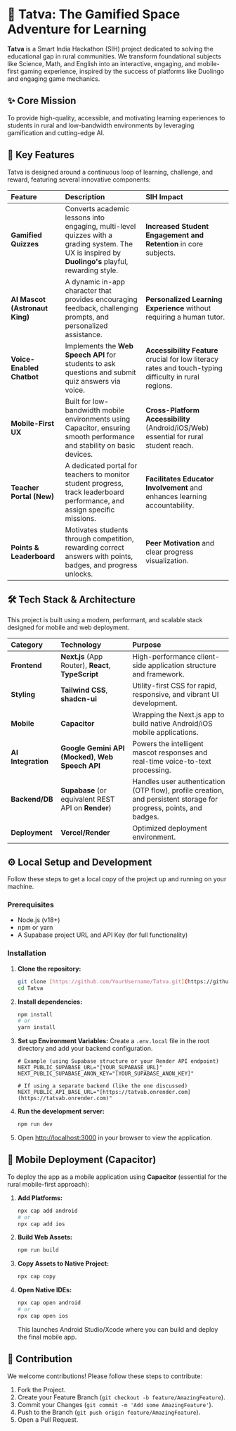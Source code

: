 # 🚀 Tatva: The Gamified Space Adventure for Learning

**Tatva** is a Smart India Hackathon (SIH) project dedicated to solving the educational gap in rural communities. We transform foundational subjects like Science, Math, and English into an interactive, engaging, and mobile-first gaming experience, inspired by the success of platforms like Duolingo and engaging game mechanics.

## ✨ Core Mission

To provide high-quality, accessible, and motivating learning experiences to students in rural and low-bandwidth environments by leveraging gamification and cutting-edge AI.

## 🌟 Key Features

Tatva is designed around a continuous loop of learning, challenge, and reward, featuring several innovative components:

| Feature | Description | SIH Impact |
| :--- | :--- | :--- |
| **Gamified Quizzes** | Converts academic lessons into engaging, multi-level quizzes with a grading system. The UX is inspired by **Duolingo's** playful, rewarding style. | **Increased Student Engagement and Retention** in core subjects. |
| **AI Mascot (Astronaut King)** | A dynamic in-app character that provides encouraging feedback, challenging prompts, and personalized assistance. | **Personalized Learning Experience** without requiring a human tutor. |
| **Voice-Enabled Chatbot** | Implements the **Web Speech API** for students to ask questions and submit quiz answers via voice. | **Accessibility Feature** crucial for low literacy rates and touch-typing difficulty in rural regions. |
| **Mobile-First UX** | Built for low-bandwidth mobile environments using Capacitor, ensuring smooth performance and stability on basic devices. | **Cross-Platform Accessibility** (Android/iOS/Web) essential for rural student reach. |
| **Teacher Portal (New)** | A dedicated portal for teachers to monitor student progress, track leaderboard performance, and assign specific missions. | **Facilitates Educator Involvement** and enhances learning accountability. |
| **Points & Leaderboard** | Motivates students through competition, rewarding correct answers with points, badges, and progress unlocks. | **Peer Motivation** and clear progress visualization. |

## 🛠️ Tech Stack & Architecture

This project is built using a modern, performant, and scalable stack designed for mobile and web deployment.

| Category | Technology | Purpose |
| :--- | :--- | :--- |
| **Frontend** | **Next.js** (App Router), **React**, **TypeScript** | High-performance client-side application structure and framework. |
| **Styling** | **Tailwind CSS**, **shadcn-ui** | Utility-first CSS for rapid, responsive, and vibrant UI development. |
| **Mobile** | **Capacitor** | Wrapping the Next.js app to build native Android/iOS mobile applications. |
| **AI Integration** | **Google Gemini API (Mocked)**, **Web Speech API** | Powers the intelligent mascot responses and real-time voice-to-text processing. |
| **Backend/DB**| **Supabase** (or equivalent REST API on **Render**) | Handles user authentication (OTP flow), profile creation, and persistent storage for progress, points, and badges. |
| **Deployment** | **Vercel/Render** | Optimized deployment environment. |

## ⚙️ Local Setup and Development

Follow these steps to get a local copy of the project up and running on your machine.

### Prerequisites

* Node.js (v18+)
* npm or yarn
* A Supabase project URL and API Key (for full functionality)

### Installation

1.  **Clone the repository:**
    ```bash
    git clone [https://github.com/YourUsername/Tatva.git](https://github.com/YourUsername/Tatva.git)
    cd Tatva
    ```

2.  **Install dependencies:**
    ```bash
    npm install
    # or
    yarn install
    ```

3.  **Set up Environment Variables:**
    Create a `.env.local` file in the root directory and add your backend configuration.

    ```
    # Example (using Supabase structure or your Render API endpoint)
    NEXT_PUBLIC_SUPABASE_URL="[YOUR_SUPABASE_URL]"
    NEXT_PUBLIC_SUPABASE_ANON_KEY="[YOUR_SUPABASE_ANON_KEY]"

    # If using a separate backend (like the one discussed)
    NEXT_PUBLIC_API_BASE_URL="[https://tatvab.onrender.com](https://tatvab.onrender.com)"
    ```

4.  **Run the development server:**
    ```bash
    npm run dev
    ```

5.  Open [http://localhost:3000](http://localhost:3000) in your browser to view the application.

## 📱 Mobile Deployment (Capacitor)

To deploy the app as a mobile application using **Capacitor** (essential for the rural mobile-first approach):

1.  **Add Platforms:**
    ```bash
    npx cap add android
    # or
    npx cap add ios
    ```
2.  **Build Web Assets:**
    ```bash
    npm run build
    ```
3.  **Copy Assets to Native Project:**
    ```bash
    npx cap copy
    ```
4.  **Open Native IDEs:**
    ```bash
    npx cap open android
    # or
    npx cap open ios
    ```
    This launches Android Studio/Xcode where you can build and deploy the final mobile app.

## 🤝 Contribution

We welcome contributions! Please follow these steps to contribute:

1.  Fork the Project.
2.  Create your Feature Branch (`git checkout -b feature/AmazingFeature`).
3.  Commit your Changes (`git commit -m 'Add some AmazingFeature'`).
4.  Push to the Branch (`git push origin feature/AmazingFeature`).
5.  Open a Pull Request.
